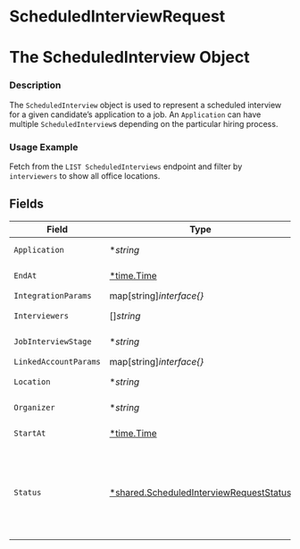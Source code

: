 # ScheduledInterviewRequest

# The ScheduledInterview Object
### Description
The `ScheduledInterview` object is used to represent a scheduled interview for a given candidate’s application to a job. An `Application` can have multiple `ScheduledInterview`s depending on the particular hiring process.
### Usage Example
Fetch from the `LIST ScheduledInterviews` endpoint and filter by `interviewers` to show all office locations.


## Fields

| Field                                                                                                                | Type                                                                                                                 | Required                                                                                                             | Description                                                                                                          | Example                                                                                                              |
| -------------------------------------------------------------------------------------------------------------------- | -------------------------------------------------------------------------------------------------------------------- | -------------------------------------------------------------------------------------------------------------------- | -------------------------------------------------------------------------------------------------------------------- | -------------------------------------------------------------------------------------------------------------------- |
| `Application`                                                                                                        | **string*                                                                                                            | :heavy_minus_sign:                                                                                                   | The application being interviewed.                                                                                   | 92e8a369-fffe-430d-b93a-f7e8a16563f1                                                                                 |
| `EndAt`                                                                                                              | [*time.Time](https://pkg.go.dev/time#Time)                                                                           | :heavy_minus_sign:                                                                                                   | When the interview was ended.                                                                                        | 2021-10-15T02:00:00Z                                                                                                 |
| `IntegrationParams`                                                                                                  | map[string]*interface{}*                                                                                             | :heavy_minus_sign:                                                                                                   | N/A                                                                                                                  | {"unique_integration_field":"unique_integration_field_value"}                                                        |
| `Interviewers`                                                                                                       | []*string*                                                                                                           | :heavy_minus_sign:                                                                                                   | Array of `RemoteUser` IDs.                                                                                           | ["f9813dd5-e70b-484c-91d8-00acd6065b07","89a86fcf-d540-4e6b-ac3d-ce07c4ec9b3c"]                                      |
| `JobInterviewStage`                                                                                                  | **string*                                                                                                            | :heavy_minus_sign:                                                                                                   | The stage of the interview.                                                                                          | 2f7adb59-3fe6-4b5b-aef6-563f72bd13dc                                                                                 |
| `LinkedAccountParams`                                                                                                | map[string]*interface{}*                                                                                             | :heavy_minus_sign:                                                                                                   | N/A                                                                                                                  | {"unique_linked_account_field":"unique_linked_account_field_value"}                                                  |
| `Location`                                                                                                           | **string*                                                                                                            | :heavy_minus_sign:                                                                                                   | The interview's location.                                                                                            | Embarcadero Center 2                                                                                                 |
| `Organizer`                                                                                                          | **string*                                                                                                            | :heavy_minus_sign:                                                                                                   | The user organizing the interview.                                                                                   | 52bf9b5e-0beb-4f6f-8a72-cd4dca7ca633                                                                                 |
| `StartAt`                                                                                                            | [*time.Time](https://pkg.go.dev/time#Time)                                                                           | :heavy_minus_sign:                                                                                                   | When the interview was started.                                                                                      | 2021-10-15T00:00:00Z                                                                                                 |
| `Status`                                                                                                             | [*shared.ScheduledInterviewRequestStatus](../../../pkg/models/shared/scheduledinterviewrequeststatus.md)             | :heavy_minus_sign:                                                                                                   | The interview's status.<br/><br/>* `SCHEDULED` - SCHEDULED<br/>* `AWAITING_FEEDBACK` - AWAITING_FEEDBACK<br/>* `COMPLETE` - COMPLETE | SCHEDULED                                                                                                            |